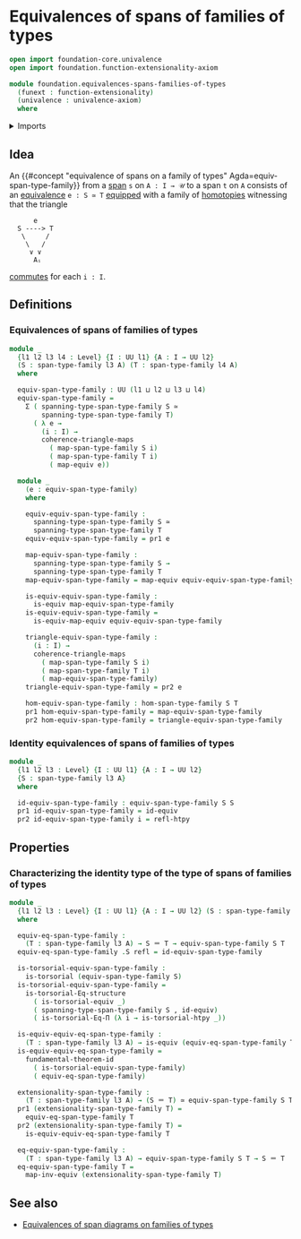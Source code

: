 # Equivalences of spans of families of types

```agda
open import foundation-core.univalence
open import foundation.function-extensionality-axiom

module foundation.equivalences-spans-families-of-types
  (funext : function-extensionality)
  (univalence : univalence-axiom)
  where
```

<details><summary>Imports</summary>

```agda
open import foundation.dependent-pair-types
open import foundation.equality-dependent-function-types funext
open import foundation.fundamental-theorem-of-identity-types
open import foundation.homotopies funext
open import foundation.homotopy-induction funext
open import foundation.identity-types funext
open import foundation.morphisms-spans-families-of-types funext
open import foundation.spans-families-of-types
open import foundation.structure-identity-principle
open import foundation.univalence funext univalence
open import foundation.universe-levels

open import foundation-core.commuting-triangles-of-maps
open import foundation-core.equivalences
open import foundation-core.torsorial-type-families
```

</details>

## Idea

An
{{#concept "equivalence of spans on a family of types" Agda=equiv-span-type-family}}
from a [span](foundation.spans-families-of-types.md) `s` on `A : I → 𝒰` to a
span `t` on `A` consists of an [equivalence](foundation-core.equivalences.md)
`e : S ≃ T` [equipped](foundation.structure.md) with a family of
[homotopies](foundation-core.homotopies.md) witnessing that the triangle

```text
      e
  S ----> T
   \     /
    \   /
     ∨ ∨
      Aᵢ
```

[commutes](foundation.commuting-triangles-of-maps.md) for each `i : I`.

## Definitions

### Equivalences of spans of families of types

```agda
module _
  {l1 l2 l3 l4 : Level} {I : UU l1} {A : I → UU l2}
  (S : span-type-family l3 A) (T : span-type-family l4 A)
  where

  equiv-span-type-family : UU (l1 ⊔ l2 ⊔ l3 ⊔ l4)
  equiv-span-type-family =
    Σ ( spanning-type-span-type-family S ≃
        spanning-type-span-type-family T)
      ( λ e →
        (i : I) →
        coherence-triangle-maps
          ( map-span-type-family S i)
          ( map-span-type-family T i)
          ( map-equiv e))

  module _
    (e : equiv-span-type-family)
    where

    equiv-equiv-span-type-family :
      spanning-type-span-type-family S ≃
      spanning-type-span-type-family T
    equiv-equiv-span-type-family = pr1 e

    map-equiv-span-type-family :
      spanning-type-span-type-family S →
      spanning-type-span-type-family T
    map-equiv-span-type-family = map-equiv equiv-equiv-span-type-family

    is-equiv-equiv-span-type-family :
      is-equiv map-equiv-span-type-family
    is-equiv-equiv-span-type-family =
      is-equiv-map-equiv equiv-equiv-span-type-family

    triangle-equiv-span-type-family :
      (i : I) →
      coherence-triangle-maps
        ( map-span-type-family S i)
        ( map-span-type-family T i)
        ( map-equiv-span-type-family)
    triangle-equiv-span-type-family = pr2 e

    hom-equiv-span-type-family : hom-span-type-family S T
    pr1 hom-equiv-span-type-family = map-equiv-span-type-family
    pr2 hom-equiv-span-type-family = triangle-equiv-span-type-family
```

### Identity equivalences of spans of families of types

```agda
module _
  {l1 l2 l3 : Level} {I : UU l1} {A : I → UU l2}
  {S : span-type-family l3 A}
  where

  id-equiv-span-type-family : equiv-span-type-family S S
  pr1 id-equiv-span-type-family = id-equiv
  pr2 id-equiv-span-type-family i = refl-htpy
```

## Properties

### Characterizing the identity type of the type of spans of families of types

```agda
module _
  {l1 l2 l3 : Level} {I : UU l1} {A : I → UU l2} (S : span-type-family l3 A)
  where

  equiv-eq-span-type-family :
    (T : span-type-family l3 A) → S ＝ T → equiv-span-type-family S T
  equiv-eq-span-type-family .S refl = id-equiv-span-type-family

  is-torsorial-equiv-span-type-family :
    is-torsorial (equiv-span-type-family S)
  is-torsorial-equiv-span-type-family =
    is-torsorial-Eq-structure
      ( is-torsorial-equiv _)
      ( spanning-type-span-type-family S , id-equiv)
      ( is-torsorial-Eq-Π (λ i → is-torsorial-htpy _))

  is-equiv-equiv-eq-span-type-family :
    (T : span-type-family l3 A) → is-equiv (equiv-eq-span-type-family T)
  is-equiv-equiv-eq-span-type-family =
    fundamental-theorem-id
      ( is-torsorial-equiv-span-type-family)
      ( equiv-eq-span-type-family)

  extensionality-span-type-family :
    (T : span-type-family l3 A) → (S ＝ T) ≃ equiv-span-type-family S T
  pr1 (extensionality-span-type-family T) =
    equiv-eq-span-type-family T
  pr2 (extensionality-span-type-family T) =
    is-equiv-equiv-eq-span-type-family T

  eq-equiv-span-type-family :
    (T : span-type-family l3 A) → equiv-span-type-family S T → S ＝ T
  eq-equiv-span-type-family T =
    map-inv-equiv (extensionality-span-type-family T)
```

## See also

- [Equivalences of span diagrams on families of types](foundation.equivalences-span-diagrams-families-of-types.md)
